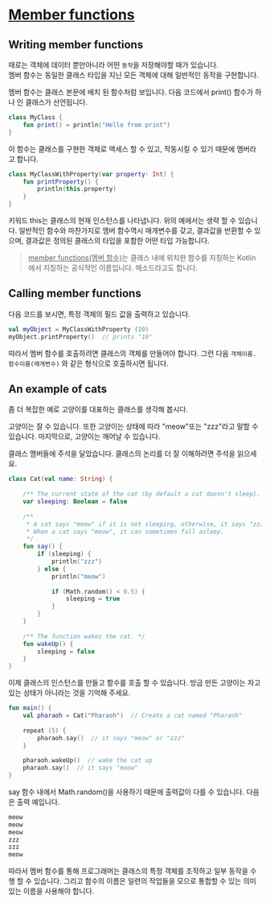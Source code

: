 # [Member functions](https://hyperskill.org/learn/step/6364)

## Writing member functions
때로는 객체에 데이터 뿐만아니라 어떤 `동작`을 저장해야할 때가 있습니다.   
멤버 함수는 동일한 클래스 타입을 지닌 모든 객체에 대해 일반적인 동작을 구현합니다.

멤버 함수는 클래스 본문에 배치 된 함수처럼 보입니다. 다음 코드에서 print() 함수가 하나 인 클래스가 선언됩니다.
```kotlin
class MyClass {
    fun print() = println("Hello from print")
}
``` 
이 함수는 클래스를 구현한 객체로 액세스 할 수 있고, 작동시킬 수 있기 때문에 멤버라고 합니다. 

```kotlin
class MyClassWithProperty(var property: Int) {
    fun printProperty() {
        println(this.property)
    }
}
```
키워드 this는 클래스의 현재 인스턴스를 나타냅니다. 위의 예에서는 생략 할 수 있습니다.
일반적인 함수와 마찬가지로 멤버 함수역시 매개변수를 갖고, 결과값을 반환할 수 있으며, 결과값은 정의된 클래스의 타입을 포함한 어떤 타입 가능합니다.

>  <u>member functions(멤버 함수)</u>는 클래스 내에 위치한 함수를 지칭하는 Kotlin에서 지칭하는 공식적인 이름입니다. 메소드라고도 합니다.


## Calling member functions
다음 코드를 보시면, 특정 객체의 필드 값을 출력하고 있습니다.

```kotlin
val myObject = MyClassWithProperty (10)
myObject.printProperty()  // prints "10"
```
따라서 멤버 함수를 호출하려면 클래스의 객체를 만들어야 합니다. 그런 다음 
`객체이름.함수이름(매개변수)` 
와 같은 형식으로 호출하시면 됩니다.


## An example of cats
좀 더 복잡한 예로 고양이를 대표하는 클래스를 생각해 봅시다.

고양이는 잘 수 있습니다. 또한 고양이는 상태에 따라 "meow"또는 "zzz"라고 말할 수 있습니다.  마지막으로, 고양이는 깨어날 수 있습니다.

클래스 맴버들에 주석을 달았습니다. 클래스의 논리를 더 잘 이해하려면 주석을 읽으세요.
```kotlin
class Cat(val name: String) {
 
    /** The current state of the cat (by default a cat doesn't sleep). */
    var sleeping: Boolean = false
 
    /**
     * A cat says "meow" if it is not sleeping, otherwise, it says "zzz".
     * When a cat says "meow", it can sometimes fall asleep.
     */
    fun say() {
        if (sleeping) {
            println("zzz")
        } else {
            println("meow")
 
            if (Math.random() < 0.5) {
                sleeping = true
            }
        }
    }
 
    /** The function wakes the cat. */
    fun wakeUp() {
        sleeping = false
    }
}
```
이제 클래스의 인스턴스를 만들고 함수를 호출 할 수 있습니다. 방금 만든 고양이는 자고있는 상태가 아니라는 것을 기억해 주세요.


```kotlin
fun main() {
    val pharaoh = Cat("Pharaoh")  // Create a cat named "Pharaoh"
 
    repeat (5) {
        pharaoh.say()  // it says "meow" or "zzz"
    }
 
    pharaoh.wakeUp()  // wake the cat up
    pharaoh.say()  // it says "meow"
}
```

say 함수 내에서 Math.random()을 사용하기 때문에 출력값이 다를 수 있습니다. 다음은 출력 예입니다.

```kotlin
meow
meow
meow
zzz
zzz
meow
```
따라서 멤버 함수를 통해 프로그래머는 클래스의 특정 객체를 조작하고 일부 동작을 수행 할 수 있습니다. 그리고 함수의 이름은 일련의 작업들을 모으로 통합할 수 있는 의미있는 이름을 사용해야 합니다.
